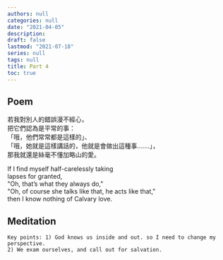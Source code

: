 ```yaml
---
authors: null
categories: null
date: "2021-04-05"
description: 
draft: false
lastmod: "2021-07-18"
series: null
tags: null
title: Part 4
toc: true
---
```


  

<!--more-->

## Poem
若我對別人的錯誤漫不經心，  
把它們認為是平常的事：  
「哦，他們常常都是這樣的」、  
「哦，她就是這樣講話的，他就是會做出這種事…….」，  
那我就還是絲毫不懂加略山的愛。

If I find myself half-carelessly taking   
lapses for granted,  
"Oh, that’s what they always do,"  
"Oh, of course she talks like that, he acts like that,"  
then I know nothing of Calvary love.

## Meditation
    Key points: 1) God knows us inside and out. so I need to change my perspective.  
    2) We exam ourselves, and call out for salvation.